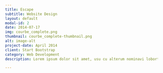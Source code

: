 ```yaml
---
title: Escape
subtitle: Website Design
layout: default
modal-id: 2
date: 2014-07-17
img: courbe_complete.png
thumbnail: courbe_complete-thumbnail.png
alt: image-alt
project-date: April 2014
client: Start Bootstrap
category: Web Development
description: Lorem ipsum dolor sit amet, usu cu alterum nominavi lobortis. At duo novum diceret. Tantas apeirian vix et, usu sanctus postulant inciderint ut, populo diceret necessitatibus in vim. Cu eum dicam feugiat noluisse.

---
```

